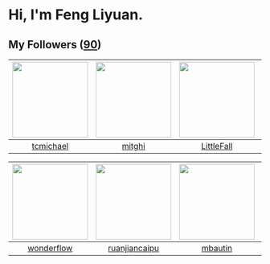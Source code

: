 # Hi, I'm Feng Liyuan.

## My Followers ([90](https://github.com/SunRunAway?tab=followers))

| <img src="https://avatars.githubusercontent.com/u/1506474?v=4" width="150" height="150" /> | <img src="https://avatars.githubusercontent.com/u/55898975?v=4" width="150" height="150" /> | <img src="https://avatars.githubusercontent.com/u/30543181?v=4" width="150" height="150" /> | <img src="https://avatars.githubusercontent.com/u/10414494?v=4" width="150" height="150" /> |
| :----------------------------------------------------------------------------------------: | :-----------------------------------------------------------------------------------------: | :-----------------------------------------------------------------------------------------: | :-----------------------------------------------------------------------------------------: |
|                          [tcmichael](https://github.com/tcmichael)                         |                             [mitghi](https://github.com/mitghi)                             |                         [LittleFall](https://github.com/LittleFall)                         |                          [WanFadong](https://github.com/WanFadong)                          |

| <img src="https://avatars.githubusercontent.com/u/2173670?v=4" width="150" height="150" /> | <img src="https://avatars.githubusercontent.com/u/31336171?v=4" width="150" height="150" /> | <img src="https://avatars.githubusercontent.com/u/552936?v=4" width="150" height="150" /> | <img src="https://avatars.githubusercontent.com/u/25542995?v=4" width="150" height="150" /> |
| :----------------------------------------------------------------------------------------: | :-----------------------------------------------------------------------------------------: | :---------------------------------------------------------------------------------------: | :-----------------------------------------------------------------------------------------: |
|                         [wonderflow](https://github.com/wonderflow)                        |                      [ruanjiancaipu](https://github.com/ruanjiancaipu)                      |                           [mbautin](https://github.com/mbautin)                           |                            [miamia0](https://github.com/miamia0)                            |